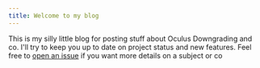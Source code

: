 ```yaml
---
title: Welcome to my blog
---
```


This is my silly little blog for posting stuff about Oculus Downgrading and co. I'll try to keep you up to date on project status and new features. Feel free to [open an issue](https://github.com/ComputerElite/blog/issues) if you want more details on a subject or co
